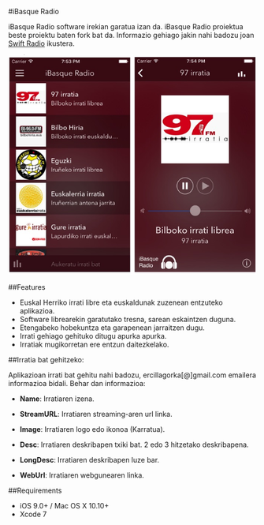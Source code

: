 #iBasque Radio

iBasque Radio software irekian garatua izan da. 
iBasque Radio proiektua beste proiektu baten fork bat da. Informazio gehiago jakin nahi badozu joan [Swift Radio](https://github.com/swiftcodex/Swift-Radio-Pro) ikustera.

![APP Home](https://github.com/larrabetzu/iBasque-Radio/blob/master/iBasqueRadio.jpg?raw=true)


##Features

+ Euskal Herriko irrati libre eta euskaldunak zuzenean entzuteko aplikazioa. 
+ Software librearekin garatutako tresna, sarean eskaintzen duguna.
+ Etengabeko hobekuntza eta garapenean jarraitzen dugu.
+ Irrati gehiago gehituko ditugu apurka apurka.
+ Irratiak mugikorretan ere entzun daitezkelako.


##Irratia bat gehitzeko: 

Aplikazioan irrati bat gehitu nahi badozu, ercillagorka[@]gmail.com emailera informazioa bidali. 
Behar dan informazioa:

- **Name**: Irratiaren izena.

- **StreamURL**: Irratiaren streaming-aren url linka.

- **Image**: Irratiaren logo edo ikonoa (Karratua).

- **Desc**: Irratiaren deskribapen txiki bat. 2 edo 3 hitzetako deskribapena.

- **LongDesc**: Irratiaren deskribapen luze bar.

- **WebUrl**: Irratiaren webgunearen linka.

##Requirements

- iOS 9.0+ / Mac OS X 10.10+
- Xcode 7